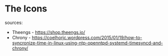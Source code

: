 # The Icons

sources:

* Theengs - https://shop.theengs.io/
* Chrony - https://coelhorjc.wordpress.com/2015/01/19/how-to-syncronize-time-in-linux-using-ntp-openntpd-systemd-timesyncd-and-chrony/

